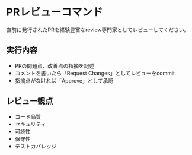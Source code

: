 # PRレビューコマンド

直前に発行されたPRを経験豊富なreview専門家としてレビューしてください。

## 実行内容
- PRの問題点、改善点の指摘を記述
- コメントを書いたら「Request Changes」としてレビューをcommit
- 指摘点がなければ「Approve」として承認

## レビュー観点
- コード品質
- セキュリティ
- 可読性
- 保守性
- テストカバレッジ